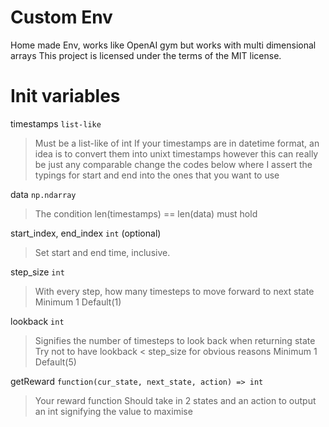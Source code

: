 # Custom Env

Home made Env, works like OpenAI gym but works with multi dimensional arrays
This project is licensed under the terms of the MIT license.


# Init variables

timestamps ```list-like```
> Must be a list-like of int
  If your timestamps are in datetime format, an idea is to convert them
  into unixt timestamps
  however this can really be just any comparable
  change the codes below where I assert the typings for start and end
  into the ones that you want to use

data ```np.ndarray```
> The condition len(timestamps) == len(data) must hold

start_index, end_index ```int``` (optional)
> Set start and end time, inclusive.

step_size ```int```
> With every step, how many timesteps to move forward to next state
  Minimum 1
  Default(1)

lookback ```int```
> Signifies the number of timesteps to look back when returning state
  Try not to have lookback < step_size for obvious reasons
  Minimum 1
  Default(5)

getReward ```function(cur_state, next_state, action) => int```
> Your reward function
  Should take in 2 states and an action to output an int signifying
  the value to maximise
